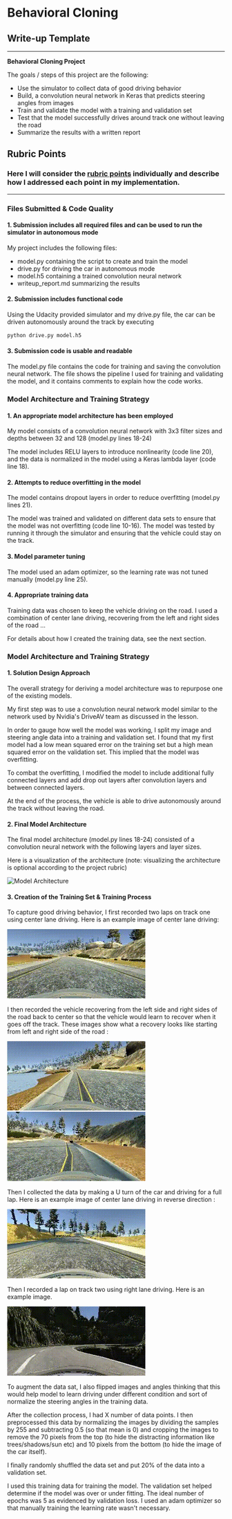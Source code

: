 # **Behavioral Cloning**

## Write-up Template

---

**Behavioral Cloning Project**

The goals / steps of this project are the following:
* Use the simulator to collect data of good driving behavior
* Build, a convolution neural network in Keras that predicts steering angles from images
* Train and validate the model with a training and validation set
* Test that the model successfully drives around track one without leaving the road
* Summarize the results with a written report


[//]: # (Image References)

[image1]: ./examples/placeholder.png "Model Visualization"
[image2]: ./examples/forward.gif "Image in forward lap"
[image3]: ./examples/recovery_left.gif "Recovery from left"
[image4]: ./examples/recovery_right.gif "Recovery from right"
[image5]: ./examples/reverse.gif "Image in reverse lap"
[image6]: ./examples/track2.gif "Image in forward lap of track two"


## Rubric Points
### Here I will consider the [rubric points](https://review.udacity.com/#!/rubrics/432/view) individually and describe how I addressed each point in my implementation.  

---
### Files Submitted & Code Quality

#### 1. Submission includes all required files and can be used to run the simulator in autonomous mode

My project includes the following files:
* model.py containing the script to create and train the model
* drive.py for driving the car in autonomous mode
* model.h5 containing a trained convolution neural network
* writeup_report.md summarizing the results

#### 2. Submission includes functional code
Using the Udacity provided simulator and my drive.py file, the car can be driven autonomously around the track by executing
```sh
python drive.py model.h5
```

#### 3. Submission code is usable and readable

The model.py file contains the code for training and saving the convolution neural network. The file shows the pipeline I used for training and validating the model, and it contains comments to explain how the code works.

### Model Architecture and Training Strategy

#### 1. An appropriate model architecture has been employed

My model consists of a convolution neural network with 3x3 filter sizes and depths between 32 and 128 (model.py lines 18-24)

The model includes RELU layers to introduce nonlinearity (code line 20), and the data is normalized in the model using a Keras lambda layer (code line 18).

#### 2. Attempts to reduce overfitting in the model

The model contains dropout layers in order to reduce overfitting (model.py lines 21).

The model was trained and validated on different data sets to ensure that the model was not overfitting (code line 10-16). The model was tested by running it through the simulator and ensuring that the vehicle could stay on the track.

#### 3. Model parameter tuning

The model used an adam optimizer, so the learning rate was not tuned manually (model.py line 25).

#### 4. Appropriate training data

Training data was chosen to keep the vehicle driving on the road. I used a combination of center lane driving, recovering from the left and right sides of the road ...

For details about how I created the training data, see the next section.

### Model Architecture and Training Strategy

#### 1. Solution Design Approach

The overall strategy for deriving a model architecture was to repurpose one of the existing models.

My first step was to use a convolution neural network model similar to the network used by Nvidia's DriveAV team as discussed in the lesson.

In order to gauge how well the model was working, I split my image and steering angle data into a training and validation set. I found that my first model had a low mean squared error on the training set but a high mean squared error on the validation set. This implied that the model was overfitting.

To combat the overfitting, I modified the model to include additional fully connected layers and add drop out layers after convolution layers and between connected layers.

At the end of the process, the vehicle is able to drive autonomously around the track without leaving the road.

#### 2. Final Model Architecture

The final model architecture (model.py lines 18-24) consisted of a convolution neural network with the following layers and layer sizes.

Here is a visualization of the architecture (note: visualizing the architecture is optional according to the project rubric)

![Model Architecture][image1]

#### 3. Creation of the Training Set & Training Process

To capture good driving behavior, I first recorded two laps on track one using center lane driving. Here is an example image of center lane driving:

![Forward lap][image2]

I then recorded the vehicle recovering from the left side and right sides of the road back to center so that the vehicle would learn to recover when it goes off the track. These images show what a recovery looks like starting from left and right side of the road :

![Recovering from left][image3]
![Recovering from right][image4]

Then I collected the data by making a U turn of the car and driving for a full lap. Here is an example image of center lane driving in reverse direction :

![Reverse lap][image5]

Then I recorded a lap on track two using right lane driving. Here is an example image.

![Track2][image6]

To augment the data sat, I also flipped images and angles thinking that this would help model to learn driving under different condition and sort of normalize the steering angles in the training data.


After the collection process, I had X number of data points. I then preprocessed this data by normalizing the images by dividing the samples by 255 and subtracting 0.5 (so that mean is 0) and cropping the images to remove the 70 pixels from the top (to hide the distracting information like trees/shadows/sun etc) and 10 pixels from the bottom (to hide the image of the car itself).

I finally randomly shuffled the data set and put 20% of the data into a validation set.

I used this training data for training the model. The validation set helped determine if the model was over or under fitting. The ideal number of epochs was 5 as evidenced by validation loss. I used an adam optimizer so that manually training the learning rate wasn't necessary.
